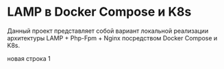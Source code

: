 # LAMP в Docker Compose и K8s

Данный проект представляет собой вариант локальной реализации архитектуры LAMP + Php-Fpm + Nginx посредством Docker Compose и K8s.

новая строка 1